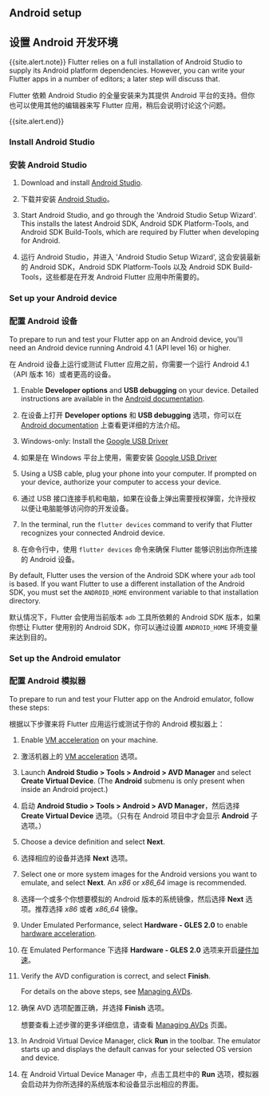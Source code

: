 ## Android setup

## 设置 Android 开发环境

{{site.alert.note}}
  Flutter relies on a full installation of Android Studio to supply
  its Android platform dependencies. However, you can write your
  Flutter apps in a number of editors; a later step will discuss that.

  Flutter 依赖 Android Studio 的全量安装来为其提供 Android 平台的支持。但你也可以使用其他的编辑器来写 Flutter 应用，稍后会说明讨论这个问题。

{{site.alert.end}}

### Install Android Studio

### 安装 Android Studio

 1. Download and install [Android Studio]({{site.android-dev}}/studio).

 1. 下载并安装 [Android Studio]({{site.android-dev}}/studio)。

 2. Start Android Studio, and go through the 'Android Studio Setup Wizard'. This
    installs the latest Android SDK, Android SDK Platform-Tools, and Android SDK
    Build-Tools, which are required by Flutter when developing for Android.

 2. 运行 Android Studio，并进入 'Android Studio Setup Wizard', 这会安装最新的 Android SDK，Android SDK Platform-Tools 以及 Android SDK
    Build-Tools，这些都是在开发 Android Flutter 应用中所需要的。

### Set up your Android device

### 配置 Android 设备

To prepare to run and test your Flutter app on an Android device, you'll need an
Android device running Android 4.1 (API level 16) or higher.

在 Android 设备上运行或测试 Flutter 应用之前，你需要一个运行 Android 4.1（API 版本 16）或者更高的设备。

 1. Enable **Developer options** and **USB debugging** on your device. Detailed instructions
    are available in the [Android documentation]({{site.android-dev}}/studio/debug/dev-options).

 1. 在设备上打开 **Developer options** 和 **USB debugging** 选项，你可以在 [Android documentation]({{site.android-dev}}/studio/debug/dev-options) 上查看更详细的方法介绍。
 
 2. Windows-only: Install the [Google USB Driver]({{site.android-dev}}/studio/run/win-usb)

 2. 如果是在 Windows 平台上使用，需要安装 [Google USB Driver]({{site.android-dev}}/studio/run/win-usb)
 
 3. Using a USB cable, plug your phone into your computer. If prompted on your
    device, authorize your computer to access your device.
 
 3. 通过 USB 接口连接手机和电脑，如果在设备上弹出需要授权弹窗，允许授权以便让电脑能够访问你的开发设备。
 
 4. In the terminal, run the `flutter devices` command to verify that Flutter recognizes your
    connected Android device.

 4. 在命令行中，使用 `flutter devices` 命令来确保 Flutter 能够识别出你所连接的 Android 设备。

By default, Flutter uses the version of the Android SDK where your `adb` tool is based. If
you want Flutter to use a different installation of the Android SDK, you must set the
`ANDROID_HOME` environment variable to that installation directory.

默认情况下，Flutter 会使用当前版本 `adb` 工具所依赖的 Android SDK 版本，如果你想让 Flutter 使用别的 Android SDK，你可以通过设置 `ANDROID_HOME` 环境变量来达到目的。

### Set up the Android emulator

### 配置 Android 模拟器

To prepare to run and test your Flutter app on the Android emulator, follow these steps:

根据以下步骤来将 Flutter 应用运行或测试于你的 Android 模拟器上：

 1. Enable [VM acceleration]({{site.android-dev}}/studio/run/emulator-acceleration) on your machine.

 1. 激活机器上的 [VM acceleration]({{site.android-dev}}/studio/run/emulator-acceleration) 选项。
 
 2. Launch **Android Studio > Tools > Android > AVD Manager** and select
    **Create Virtual Device**. (The **Android** submenu is only present
    when inside an Android project.)

 2. 启动 **Android Studio > Tools > Android > AVD Manager**，然后选择 **Create Virtual Device** 选项。（只有在 Android 项目中才会显示 **Android** 子选项。）

 3. Choose a device definition and select **Next**.

 3. 选择相应的设备并选择 **Next** 选项。

 4. Select one or more system images for the Android versions you want to emulate,
    and select **Next**. An _x86_ or _x86\_64_ image is recommended.

 4. 选择一个或多个你想要模拟的 Android 版本的系统镜像，然后选择 **Next** 选项。推荐选择 _x86_ 或者 _x86\_64_ 镜像。

 5. Under Emulated Performance, select **Hardware - GLES 2.0** to enable
    [hardware
    acceleration]({{site.android-dev}}/studio/run/emulator-acceleration).

 5. 在 Emulated Performance 下选择 **Hardware - GLES 2.0** 选项来开启[硬件加速]({{site.android-dev}}/studio/run/emulator-acceleration)。

 6. Verify the AVD configuration is correct, and select **Finish**.

    For details on the above steps, see [Managing
    AVDs]({{site.android-dev}}/studio/run/managing-avds).

 6. 确保 AVD 选项配置正确，并选择 **Finish** 选项。

    想要查看上述步骤的更多详细信息，请查看 [Managing AVDs]({{site.android-dev}}/studio/run/managing-avds) 页面。

 7. In Android Virtual Device Manager, click **Run** in the toolbar.
    The emulator starts up and displays the default canvas for your selected OS version
    and device.

 7. 在 Android Virtual Device Manager 中，点击工具栏中的 **Run** 选项，模拟器会启动并为你所选择的系统版本和设备显示出相应的界面。

